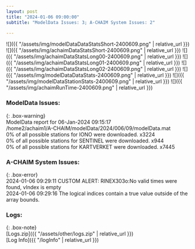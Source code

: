 ```yaml
---
layout: post
title: "2024-01-06 09:00:00"
subtitle: "ModelData Issues: 3; A-CHAIM System Issues: 2"

---
```


![]({{ "/assets/img/modelDataDataStatsShort-2400609.png" | relative_url }})
![]({{ "/assets/img/achaimDataStatsShort-2400609.png" | relative_url }})
![]({{ "/assets/img/achaimDataStatsLong00-2400609.png" | relative_url }})
![]({{ "/assets/img/achaimDataStatsLong01-2400609.png" | relative_url }})
![]({{ "/assets/img/achaimDataStatsLong02-2400609.png" | relative_url }})
![]({{ "/assets/img/modelDataDataStats-2400609.png" | relative_url }})
![]({{ "/assets/img/modelDataStationStats-2400609.png" | relative_url }})
![]({{ "/assets/img/achaimRunTime-2400609.png" | relative_url }})


### ModelData Issues:  
  
{: .box-warning}  
 ModelData report for 06-Jan-2024 09:15:17   
 /home2/achaim1/A-CHAIM/modelData/2024/006/09/modelData.mat   
 0% of all possible stations for IONO were downloaded. x3224   
 0% of all possible stations for SENTINEL were downloaded. x944   
 0% of all possible stations for KARTVERKET were downloaded. x7445   
  
### A-CHAIM System Issues:  
  
{: .box-error}  
2024-01-06 09:29:11 CUSTOM ALERT: RINEX303o:No valid times were found, vIndex is empty  
2024-01-06 09:29:16 The logical indices contain a true value outside of the array bounds.  

### Logs:  
  
{: .box-note}  
[Logs.zip]({{ "/assets/other/logs.zip" | relative_url }})  
[Log Info]({{ "/logInfo" | relative_url }})  
